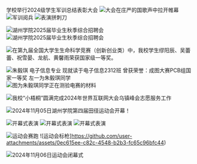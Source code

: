 学校举行2024级学生军训总结表彰大会
![大会在庄严的国歌声中拉开帷幕](https://github.com/user-attachments/assets/f8f94cad-e4fd-4dc6-b7dd-49cf8df1aebe)
![军训阅兵](https://github.com/user-attachments/assets/fa426910-5f68-4f70-b2fa-e16ca7a4c8aa)
![表演拼刺刀](https://github.com/user-attachments/assets/79780432-8c57-4ba8-89a0-0fb191036cd1)


![湖州学院2025届毕业生秋季综合招聘会](https://github.com/user-attachments/assets/5cbfd47c-93c2-4a67-81e7-c6b0235b8f16)
![湖州学院2025届毕业生秋季综合招聘会](https://github.com/user-attachments/assets/6454b1e0-bcae-4f12-87a4-469ebf95d6e7)

![在第九届全国大学生生命科学竞赛（创新创业类）中，我校学生缪阳辰、吴蕾蕾、祝雪晏、龙航、黄馨雨荣获国家级一等奖。](https://github.com/user-attachments/assets/91748ec8-2c01-4172-b206-380526d2080d)

![朱毅琪 电子信息专业 现就读于电子信息2312班 曾获荣誉：成图大赛PCB组国家一等奖 左一为朱毅琪同学](https://github.com/user-attachments/assets/d998bc74-374e-4e8c-8f29-56cf311ad299)
![图为朱毅琪同学正在测验电赛的材料](https://github.com/user-attachments/assets/ea5949cf-4a87-45e5-b787-1cd2c95cbb85)

![我校“小梧桐”圆满完成2024年世界互联网大会乌镇峰会志愿服务工作](https://github.com/user-attachments/assets/7f3f76e9-9214-4e94-a03d-443ce9c4be95)

![2024年11月05日湖州学院第四届田径运动会开幕！](https://github.com/user-attachments/assets/27a5bc16-161e-4a72-be13-6589f8f9982d)

![开幕式表演](https://github.com/user-attachments/assets/3fc6b39b-ddc4-40f0-b78a-b959b4f1e0a2)
![开幕式表演](https://github.com/user-attachments/assets/c62b1436-8f8e-4419-bef5-fffd47a66c06)
![开幕式表演](https://github.com/user-attachments/assets/3a58090c-8da5-4d86-ae75-912f28a07ed5)

![运动会赛跑](https://github.com/user-attachments/assets/46c00bbd-70d0-48a7-ad2c-1fe1e5651d07)
![运动会标枪]https://github.com/user-attachments/assets/0ec615ee-c82c-4548-b2b3-fc65c96bfc44)

![2024年11月06日运动会闭幕式](https://github.com/user-attachments/assets/957e6344-5133-4b2b-805c-0b8a2f8acfb4)

